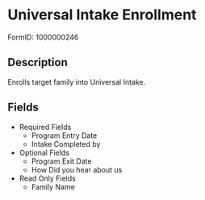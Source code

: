 # Universal Intake Enrollment

FormID: 1000000246


## Description

Enrolls target family into Universal Intake.

## Fields

* Required Fields
  * Program Entry Date
  * Intake Completed by
* Optional Fields
  * Program Exit Date
  * How Did you hear about us
* Read Only Fields
  * Family Name
